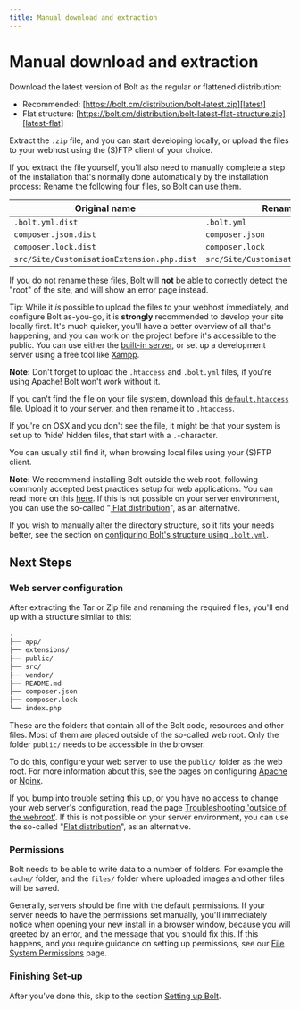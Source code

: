 ```yaml
---
title: Manual download and extraction
---
```

Manual download and extraction
==============================

Download the latest version of Bolt as the regular or flattened distribution:

 - Recommended: [https://bolt.cm/distribution/bolt-latest.zip][latest]
 - Flat structure: [https://bolt.cm/distribution/bolt-latest-flat-structure.zip][latest-flat]

Extract the `.zip` file, and you can start developing locally, or upload the
files to your webhost using the (S)FTP client of your choice.

If you extract the file yourself, you'll also need to manually complete a step
of the installation that's normally done automatically by the installation
process: Rename the following four files, so Bolt can use them.

| Original name                              | Rename to
| ------------------------------------------ | ---------------
| `.bolt.yml.dist`                           | `.bolt.yml`
| `composer.json.dist`                       | `composer.json`
| `composer.lock.dist`                       | `composer.lock`
| `src/Site/CustomisationExtension.php.dist` | `src/Site/CustomisationExtension.php`

If you do not rename these files, Bolt will **not** be able to correctly detect
the "root" of the site, and will show an error page instead.

Tip: While it _is_ possible to upload the files to your webhost immediately,
and configure Bolt as-you-go, it is **strongly** recommended to develop your site
locally first. It's much quicker, you'll have a better overview of all that's
happening, and you can work on the project before it's accessible to the
public. You can use either the [built-in server][built-in-server], or set up a
development server using a free tool like [Xampp][xampp].

<p class="note"><strong>Note:</strong> Don't forget to upload the
<code>.htaccess</code> and <code>.bolt.yml</code> files, if you're using
Apache! Bolt won't work without it. </p>

If you can't find the file on your file system, download this
[<code>default.htaccess</code>](https://bolt.cm/distribution/default.htaccess)
file. Upload it to your server, and then rename it to <code>.htaccess</code>.

If you're on OSX and you don't see the file, it might be that your system is
set up to 'hide' hidden files, that start with a `.`-character.

You can usually still find it, when browsing local files using your (S)FTP
client.

<p class="note"><strong>Note:</strong> We recommend installing Bolt outside the
web root, following commonly accepted best practices setup for web applications.
You can read more on this <a href="../howto/troubleshooting-outside-webroot#what-s-the-point-of-doing-this">
here</a>. If this is not possible on your server environment, you can use the
so-called "<a href="../howto/troubleshooting-outside-webroot#option-2-use-the-flat-structure-distribution">
Flat distribution</a>", as an alternative.</p>

If you wish to manually alter the directory structure, so it fits your needs
better, see the section on [configuring Bolt's structure using `.bolt.yml`][bolt-yml].

Next Steps
----------

### Web server configuration

After extracting the Tar or Zip file and renaming the required files, you'll
end up with a structure similar to this:

```bash
.
├── app/
├── extensions/
├── public/
├── src/
├── vendor/
├── README.md
├── composer.json
├── composer.lock
└── index.php
```

These are the folders that contain all of the Bolt code, resources and other
files. Most of them are placed outside of the so-called web root. Only the
folder `public/` needs to be accessible in the browser.

To do this, configure your web server to use the `public/` folder as the
web root. For more information about this, see the pages on configuring
[Apache][apache] or [Nginx][nginx].

If you bump into trouble setting this up, or you have no access to change your
web server's configuration, read the page
[Troubleshooting 'outside of the webroot'][webroot]. If this is not possible on
your server environment, you can use the so-called "[Flat distribution][flat]",
as an alternative.

### Permissions

Bolt needs to be able to write data to a number of folders. For example the
`cache/` folder, and the `files/` folder where uploaded images and other files
will be saved.

Generally, servers should be fine with the default permissions.
If your server needs to have the permissions set manually, you'll immediately
notice when opening your new install in a browser window, because you will
greeted by an error, and the message that you should fix this. If this happens,
and you require guidance on setting up permissions, see our
[File System Permissions](permissions) page.

### Finishing Set-up

After you've done this, skip to the section [Setting up Bolt](../configuration/introduction).

[apache]: ../installation/webserver/apache
[nginx]: ../installation/webserver/nginx
[webroot]: ../howto/troubleshooting-outside-webroot
[flat]: ../howto/troubleshooting-outside-webroot#option-2-use-the-flat-structure-distribution
[latest]: https://bolt.cm/distribution/bolt-latest.zip
[latest-flat]: https://bolt.cm/distribution/bolt-latest-flat-structure.zip
[built-in-server]: ../howto/using-php-built-in-web-server
[xampp]: https://www.apachefriends.org/index.html
[bolt-yml]: ../extensions/custom-bootstrapping#the-basics-of-configuring-a-bolt-application
